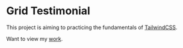 # Grid Testimonial

This project is aiming to practicing the fundamentals of [TailwindCSS](https://tailwindcss.com/docs/installation).

Want to view my [work](https://sksamassa.github.io/testimonial-grid/).
